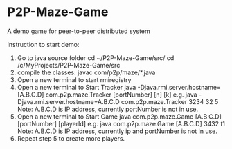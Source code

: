 # P2P-Maze-Game
A demo game for peer-to-peer distributed system

Instruction to start demo:

1. Go to java source folder
cd ~/P2P-Maze-Game/src/
cd /c/MyProjects/P2P-Maze-Game/src
2. compile the classes:
javac com/p2p/maze/*.java
3.  Open a new terminal to start rmiregistry
4.  Open a new terminal to Start Tracker
java -Djava.rmi.server.hostname=[A.B.C.D] com.p2p.maze.Tracker [portNumber] [n] [k]
e.g. java -Djava.rmi.server.hostname=A.B.C.D com.p2p.maze.Tracker 3234 32 5
Note: A.B.C.D is IP address, currently portNumber is not in use.
5.  Open a new terminal to Start Game
java com.p2p.maze.Game [A.B.C.D] [portNumber] [playerId]
e.g. java com.p2p.maze.Game [A.B.C.D] 3432 t1
Note: A.B.C.D is IP address, currently ip and portNumber is not in use.
6. Repeat step 5 to create more players.
